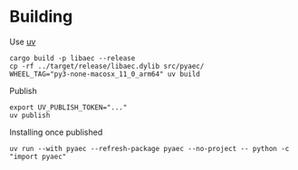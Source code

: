 # Building

Use [uv](https://astral.sh/blog/uv)

```console
cargo build -p libaec --release
cp -rf ../target/release/libaec.dylib src/pyaec/
WHEEL_TAG="py3-none-macosx_11_0_arm64" uv build
```

Publish

```console
export UV_PUBLISH_TOKEN="..."
uv publish
```

Installing once published

```console
uv run --with pyaec --refresh-package pyaec --no-project -- python -c "import pyaec"
```
